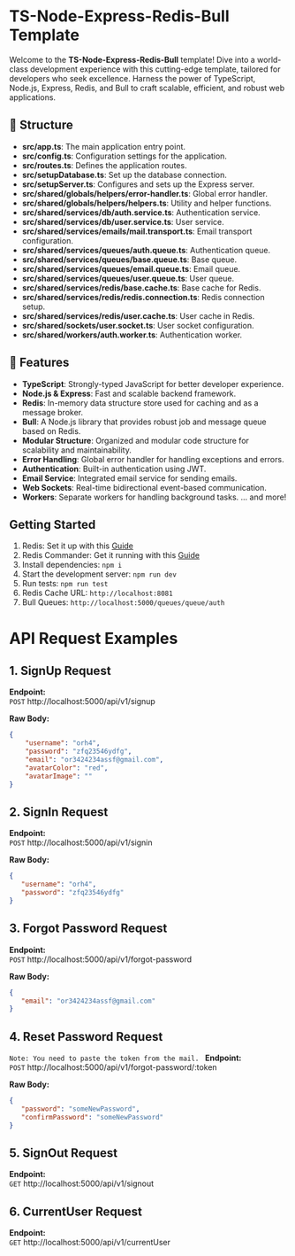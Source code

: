 # TS-Node-Express-Redis-Bull Template

Welcome to the **TS-Node-Express-Redis-Bull** template!
Dive into a world-class development experience with this cutting-edge template,
tailored for developers who seek excellence.
Harness the power of TypeScript, Node.js, Express, Redis,
and Bull to craft scalable, efficient, and robust web applications.

## 📂 Structure



- **src/app.ts**: The main application entry point.
- **src/config.ts**: Configuration settings for the application.
- **src/routes.ts**: Defines the application routes.
- **src/setupDatabase.ts**: Set up the database connection.
- **src/setupServer.ts**: Configures and sets up the Express server.
- **src/shared/globals/helpers/error-handler.ts**: Global error handler.
- **src/shared/globals/helpers/helpers.ts**: Utility and helper functions.
- **src/shared/services/db/auth.service.ts**: Authentication service.
- **src/shared/services/db/user.service.ts**: User service.
- **src/shared/services/emails/mail.transport.ts**: Email transport configuration.
- **src/shared/services/queues/auth.queue.ts**: Authentication queue.
- **src/shared/services/queues/base.queue.ts**: Base queue.
- **src/shared/services/queues/email.queue.ts**: Email queue.
- **src/shared/services/queues/user.queue.ts**: User queue.
- **src/shared/services/redis/base.cache.ts**: Base cache for Redis.
- **src/shared/services/redis/redis.connection.ts**: Redis connection setup.
- **src/shared/services/redis/user.cache.ts**: User cache in Redis.
- **src/shared/sockets/user.socket.ts**: User socket configuration.
- **src/shared/workers/auth.worker.ts**: Authentication worker.


## 🌟 Features

- **TypeScript**: Strongly-typed JavaScript for better developer experience.
- **Node.js & Express**: Fast and scalable backend framework.
- **Redis**: In-memory data structure store used for caching and as a message broker.
- **Bull**: A Node.js library that provides robust job and message queue based on Redis.
- **Modular Structure**: Organized and modular code structure for scalability and maintainability.
- **Error Handling**: Global error handler for handling exceptions and errors.
- **Authentication**: Built-in authentication using JWT.
- **Email Service**: Integrated email service for sending emails.
- **Web Sockets**: Real-time bidirectional event-based communication.
- **Workers**: Separate workers for handling background tasks.
  ... and more!

## Getting Started

1. Redis: Set it up with this [Guide](https://redis.io/docs/getting-started/installation/install-redis-on-windows/)
2. Redis Commander: Get it running with this [Guide](https://www.npmjs.com/package/redis-commander)
3. Install dependencies: `npm i`
4. Start the development server: `npm run dev`
5. Run tests: `npm run test`
6. Redis Cache URL: `http://localhost:8081`
7. Bull Queues: `http://localhost:5000/queues/queue/auth`

# API Request Examples

## 1. SignUp Request

**Endpoint:**  
`POST` http://localhost:5000/api/v1/signup

**Raw Body:**
```json
{
    "username": "orh4",
    "password": "zfq23546ydfg",
    "email": "or3424234assf@gmail.com",
    "avatarColor": "red",
    "avatarImage": ""
}
```

## 2. SignIn Request

**Endpoint:**  
`POST` http://localhost:5000/api/v1/signin

**Raw Body:**
```json
{
   "username": "orh4",
   "password": "zfq23546ydfg"
}
```

## 3. Forgot Password Request

**Endpoint:**  
`POST` http://localhost:5000/api/v1/forgot-password

**Raw Body:**
```json
{
   "email": "or3424234assf@gmail.com"
}
```

## 4. Reset Password Request
`Note: You need to paste the token from the mail.
`
**Endpoint:**  
`POST` http://localhost:5000/api/v1/forgot-password/:token

**Raw Body:**
```json
{
   "password": "someNewPassword",
   "confirmPassword": "someNewPassword"
}
```

## 5. SignOut Request

**Endpoint:**  
`GET` http://localhost:5000/api/v1/signout

## 6. CurrentUser Request

**Endpoint:**  
`GET` http://localhost:5000/api/v1/currentUser


